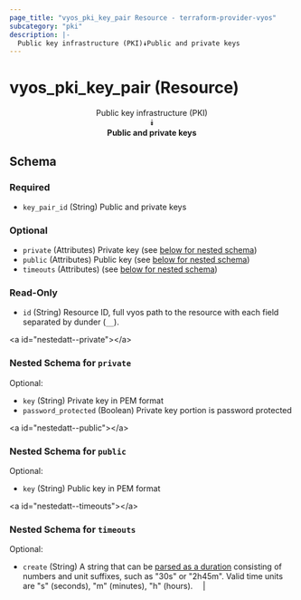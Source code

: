 ```yaml
---
page_title: "vyos_pki_key_pair Resource - terraform-provider-vyos"
subcategory: "pki"
description: |-
  Public key infrastructure (PKI)⯯Public and private keys
---
```


# vyos_pki_key_pair (Resource)
<center>

Public key infrastructure (PKI)  
⯯  
**Public and private keys**


</center>

## Schema

### Required

- `key_pair_id` (String) Public and private keys

### Optional

- `private` (Attributes) Private key (see [below for nested schema](#nestedatt--private))
- `public` (Attributes) Public key (see [below for nested schema](#nestedatt--public))
- `timeouts` (Attributes) (see [below for nested schema](#nestedatt--timeouts))

### Read-Only

- `id` (String) Resource ID, full vyos path to the resource with each field separated by dunder (`__`).

&lt;a id=&#34;nestedatt--private&#34;&gt;&lt;/a&gt;
### Nested Schema for `private`

Optional:

- `key` (String) Private key in PEM format
- `password_protected` (Boolean) Private key portion is password protected


&lt;a id=&#34;nestedatt--public&#34;&gt;&lt;/a&gt;
### Nested Schema for `public`

Optional:

- `key` (String) Public key in PEM format


&lt;a id=&#34;nestedatt--timeouts&#34;&gt;&lt;/a&gt;
### Nested Schema for `timeouts`

Optional:

- `create` (String) A string that can be [parsed as a duration](https://pkg.go.dev/time#ParseDuration) consisting of numbers and unit suffixes, such as &#34;30s&#34; or &#34;2h45m&#34;. Valid time units are &#34;s&#34; (seconds), &#34;m&#34; (minutes), &#34;h&#34; (hours).  &emsp;|
